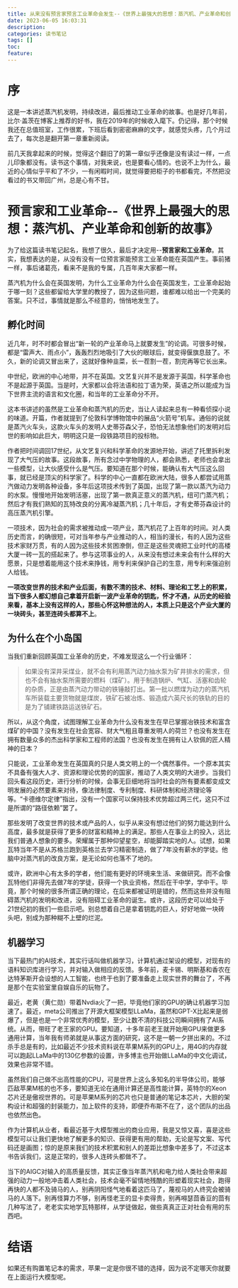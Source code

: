 ```yaml
---
title: 从来没有预言家预言工业革命会发生--《世界上最强大的思想：蒸汽机、产业革命和创新的故事》
date: 2023-06-05 16:03:31
description:
categories: 读书笔记
tags: []
toc:
feature:
---
```


# 序

这是一本讲述蒸汽机发明，持续改进，最后推动工业革命的故事。也是好几年前，比尔·盖茨在博客上推荐的好书，我在2019年的时候收入麾下。仍记得，那个时候我还在总值班室，工作很累，下班后看到密密麻麻的文字，就感觉头疼，几个月过去了，每次总是翻开第一章重新阅读。

前几天我拿起来的时候，觉得这个翻旧了的第一章似乎还像是没有读过一样，一点儿印象都没有。读书这个事情，对我来说，也是要看心情的。也说不上为什么，最近的心情似乎平和了不少，一有闲暇时间，就觉得要把柜子的书都看完，不然把没看过的书又带回广州，总是心有不甘。

<!-- more -->

# 预言家和工业革命--《世界上最强大的思想：蒸汽机、产业革命和创新的故事》

为了给这篇读书笔记起名，我想了很久，最后才决定用--**预言家和工业革命**。其实，我想表达的是，从没有没有一位预言家能预言工业革命能在英国产生。事前猪一样，事后诸葛亮，看来不是我的专属，几百年来大家都一样。

蒸汽机为什么会在英国发明，为什么工业革命为什么会在英国发生，工业革命起始于哪一刻？这些都留给大学里的教授了，因为这些问题，谁都难以给出一个完美的答案。只不过，事情就是那么不经意的，悄悄地发生了。

## 孵化时间

近几年，时不时都会冒出“新一轮的产业革命马上就要发生”的论调。可很多时候，都是“雷声大、雨点小”，轰轰烈烈地吸引了大伙的眼球后，就变得偃旗息鼓了。不久，新的论调又冒出来了，这就好像种韭菜，长一茬割一茬，割完再等它长出来。

中世纪，欧洲的中心地带，并不在英国。文艺复兴并不是发源于英国，科学革命也不是起源于英国。当是时，大家都以会将法语和拉丁语为荣，英语之所以能成为当下世界主流的语言和文化圈，和当年的工业革命分不开。

这本书讲述的虽然是工业革命和蒸汽机的历史，当让人读起来总有一种看侦探小说的味道。开篇，作者就提到了伦敦科学博物馆中的展品“火箭号”机车。通俗的说就是蒸汽火车头，这款火车头的发明人史蒂芬森父子，恐怕无法想象他们的发明对后世的影响如此巨大，明明这只是一段铁路项目的投标物。

作者把时间调回17世纪，从文艺复兴和科学革命的发源地开始，讲述了托里拆利发现了大气压的故事。这段故事，所有念过中学物理的人，都会熟悉，老师也会拿出一些模型，让大伙感受什么是气压。要知道在那个时候，能确认有大气压这么回事，就已经是顶尖的科学家了。科学的中心一直都在欧洲大陆，很多人都尝试用蒸汽做动力发明各种设备，多年后这项技术传到了英国，出现了第一款以蒸汽为动力的水泵。慢慢地开始发明活塞，出现了第一款真正意义的蒸汽机，纽可门蒸汽机；然后才有我们熟知的瓦特改良的分离冷凝蒸汽机；几十年后，才有史蒂芬森设计的高压蒸汽机引擎。

一项技术，因为社会的需求被推动成一项产业，蒸汽机花了上百年的时间。对人类历史而言，的确很短，可对当年参与产业推动的人，相当的漫长，有的人因为这些技术家财万贯，有的人因为这些技术贫困潦倒，但正是这些灵魂把工业时代的高楼大厦一砖一瓦的搭起来了。参与这项事业的人，从来没有想过未来会有什么样的大愿景，只是想着能用这个技术来挣钱，用专利来保护自己的生意，用专利来强迫别人给钱。

**一项改变世界的技术和产业后面，有数不清的技术、材料、理论和工艺上的积累，当下很多人都幻想自己拿着开启新一波产业革命的钥匙，怀才不遇，从历史的经验来看，基本上没有这样的人，那些心怀这种想法的人，本质上只是这个产业大厦的一块砖头，甚至连砖头都算不上**。

## 为什么在个小岛国

当我们重新回顾英国工业革命的历史，不难发现这么一个行业循环：

> 如果没有深井采煤业，就不会有利用蒸汽动力抽水泵为矿井排水的需求，但也不会有抽水泵所需要的燃料（煤矿）。用于制造锅炉、气缸、活塞和齿轮的杂质，正是由蒸汽动力带动的铁锤敲打出。第一批以燃煤为动力的蒸汽机车所装载主要货物就是煤炭，铁矿石被冶炼、锻造成六英尺长的铁轨的目的是为了铺建铁路运送铁矿石。

所以，从这个角度，试图理解工业革命为什么没有发生在早已掌握冶铁技术和富含煤矿的中国？没有发生在社会宽容、财大气粗且尊重发明人的荷兰？也没有发生在拥有数量众多的杰出科学家和工程师的法国？也没有发生在拥有让人钦佩的匠人精神的日本？

只能说，工业革命发生在英国真的只是人类文明上的一个偶然事件。一个原本其实不具备有强大人才、资源和理论优势的的国家，推动了人类文明的大进步。当我们回头看这段历史，进行分析的时候，会事无巨细地将当时社会的所有要素都变成文明发展的必然要素来对待，像法律制度、专利制度、科研体制和经济理论等等。“卡德维尔定律”指出，没有一个国家可以保持技术优势超过两三代，这只不过是所谓的“路径依赖”罢了。

那些发明了改变世界的技术或产品的人，似乎从来没有想过他们的努力能达到什么高度，最多就是获得了更多的财富和精神上的满足。那些人在事业上的投入，远比我们普通人想象的要多。荣耀属于那种仰望星空，却能脚踏实地的人。试想，如果瓦特当年不是从苏格兰跑到英格兰去学习精密制造，做了7年没有薪水的学徒。他脑中对蒸汽机的改良方案，是无论如何也落不了地的。

或许，欧洲中心有太多的学者，他们能有更好的环境来生活、来做研究。而不会像瓦特他们非得先去做7年的学徒，获得一个执业资格，然后在干中学，学中干。毕竟，那个时候的很多所谓正确的理论，在后来都被证明是错的，然而这些并没有阻碍蒸汽机的发明和改进，没有阻碍工业革命的诞生。或许，这段历史可以给处于21世纪初的我们一些启示吧。别总想着自己是拿着钥匙的巨人，好好地做一块砖头吧，别成为那种糊不上壁的烂泥。

## 机器学习

当下最热门的AI技术，其实行话叫做机器学习，计算机通过架设的模型，对现有的语料知识库进行学习，并对输入做相应的反馈。多年前，麦卡锡、明斯基和香农在达特茅斯开会设想的人工智能，也终于也到了要准备走上现实世界的舞台了，不再是那个在实验室里自娱自乐的玩物了。

最近，老黄（黄仁勋）带着Nvdia火了一把，毕竟他们家的GPU的确让机器学习加速了。最近，meta公司推出了开源大框架模型LLaMa，虽然和GPT-X比起来是弱爆了，但是也是一个非常优秀的模型，至少让数不清的科技公司瞬间拥有了AI系统。从而，带旺了老王家的GPU。要知道，十多年前老王就开始用GPU来做更多通用计算，当年我有师弟就是从事这方面的研究，这不是一朝一夕拼出来的。不过杀手总是有的，比如最近不少技术资料说在苹果M系列的GPU上，用4G的内存就可以跑起LLaMa中的130亿参数的设置，许多博主也开始做LLaMa的中文化调试，效果也非常不错。

虽然我们自己做不出高性能的CPU，可是世界上这么多知名的半导体公司，能够匹敌苹果M核的也不多，要知道无论在通用计算还是高性能计算，英特尔的Xeon芯片还是傲视世界的。可是苹果M系列的芯片也只是普通的笔记本芯片，大胆的架构设计和超强的封装能力，加上软件的支持，即便乔布斯不在了，这个团队的出品也依然出色。

作为计算机从业者，看最近基于大模型推出的商业应用，我是又惊又喜，喜是这些模型可以让我们更快地了解更多的知识、获得更有用的帮助，无论是写文案、写代码还是画图；惊的是原来我们的技术积累和别人的差距比想象中差多了，不过这本书告诉我们，这是正常的，很多人连砖头都做不了。

当下的AIGC对输入的高质量反馈，其实正像当年蒸汽机和电力给人类社会带来超强的动力一般地冲击着人类社会，技术会毫不留情地残酷的形塑着现实社会，跑得再快的人都不及骑马的人，别再阴阳怪气地看着这匹马了，蔑视马的人终究会被骑马的人落下。别再怪算力不够，别再怪老王的显卡卖得贵，别再嘚瑟茴香豆的茴有几种写法了，老老实实地学瓦特那样，从学徒做起，做些真真正正对社会有用的东西吧。

# 结语

如果还有购置笔记本的需求，苹果一定是你很不错的选择，因为说不定哪天你就要在上面运行大模型呢。